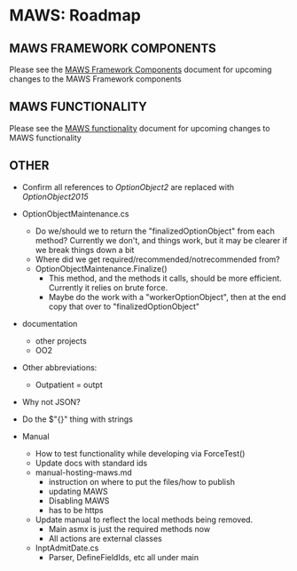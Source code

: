 ﻿# MAWS: Roadmap

## MAWS FRAMEWORK COMPONENTS
Please see the [MAWS Framework Components](https://github.com/spectrum-health-systems/MyAvatoolWebService/blob/development/src/Resources/Dev/maws-framework-component-development.md) document for upcoming changes to the MAWS Framework components

## MAWS FUNCTIONALITY
Please see the [MAWS functionality](https://github.com/spectrum-health-systems/MyAvatoolWebService/blob/development/src/Resources/Dev/maws-functionality-development.md) document for upcoming changes to MAWS functionality

## OTHER
* Confirm all references to *OptionObject2* are replaced with *OptionObject2015*

* OptionObjectMaintenance.cs
    * Do we/should we to return the "finalizedOptionObject" from each method? Currently we don't, and things work, but it may be clearer if we break things down a bit
    * Where did we get required/recommended/notrecommended from?
    * OptionObjectMaintenance.Finalize()
        * This method, and the methods it calls, should be more efficient. Currently it relies on brute force.
        * Maybe do the work with a "workerOptionObject", then at the end copy that over to "finalizedOptionObject"

* documentation
    * other projects
    * OO2

* Other abbreviations:
    * Outpatient = outpt 

* Why not JSON?

* Do the $"{}" thing with strings

* Manual
  * How to test functionality while developing via ForceTest()
  * Update docs with standard ids
  * manual-hosting-maws.md
    * instruction on where to put the files/how to publish
    * updating MAWS
    * Disabling MAWS
    * has to be https
  * Update manual to reflect the local methods being removed.
      * Main asmx is just the required methods now
      * All actions are external classes
  * InptAdmitDate.cs
      * Parser, DefineFieldIds, etc all under main